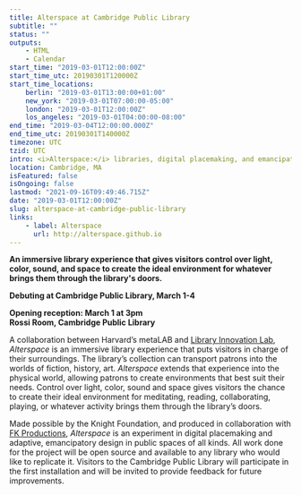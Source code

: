 ```yaml
---
title: Alterspace at Cambridge Public Library
subtitle: ""
status: ""
outputs:
    - HTML
    - Calendar
start_time: "2019-03-01T12:00:00Z"
start_time_utc: 20190301T120000Z
start_time_locations:
    berlin: "2019-03-01T13:00:00+01:00"
    new_york: "2019-03-01T07:00:00-05:00"
    london: "2019-03-01T12:00:00Z"
    los_angeles: "2019-03-01T04:00:00-08:00"
end_time: "2019-03-04T12:00:00.000Z"
end_time_utc: 20190301T140000Z
timezone: UTC
tzid: UTC
intro: <i>Alterspace:</i> libraries, digital placemaking, and emancipatory design
location: Cambridge, MA
isFeatured: false
isOngoing: false
lastmod: "2021-09-16T09:49:46.715Z"
date: "2019-03-01T12:00:00Z"
slug: alterspace-at-cambridge-public-library
links:
    - label: Alterspace
      url: http://alterspace.github.io
---
```

**An immersive library experience that gives visitors control over light, color, sound, and space to create the ideal environment for whatever brings them through the library's doors.**

**Debuting at Cambridge Public Library, March 1-4**

**Opening reception: March 1 at 3pm<br />
Rossi Room, Cambridge Public Library**


A collaboration between Harvard’s metaLAB and [Library Innovation Lab](https://lil.law.harvard.edu/), *Alterspace* is an immersive library experience that puts visitors in charge of their surroundings. The library’s collection can transport patrons into the worlds of fiction, history, art. *Alterspace* extends that experience into the physical world, allowing patrons to create environments that best suit their needs. Control over light, color, sound and space gives visitors the chance to create their ideal environment for meditating, reading, collaborating, playing, or whatever activity brings them through the library’s doors.


Made possible by the Knight Foundation, and produced in collaboration with [FK Productions](http://fk-productions.com/), *Alterspace* is an experiment in digital placemaking and adaptive, emancipatory design in public spaces of all kinds. All work done for the project will be open source and available to any library who would like to replicate it. Visitors to the Cambridge Public Library will participate in the first installation and will be invited to provide feedback for future improvements.
